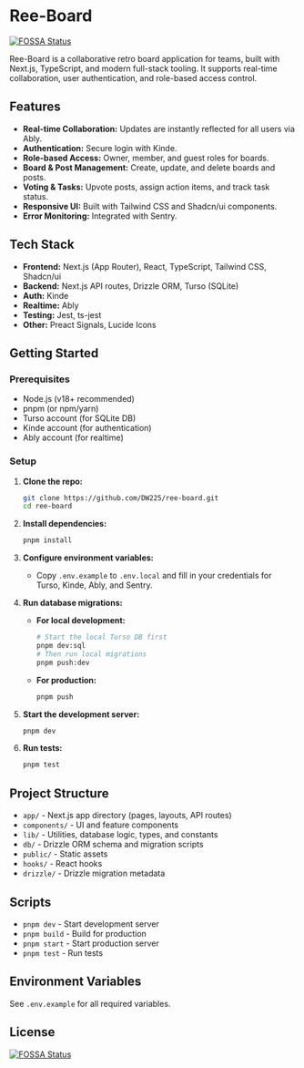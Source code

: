 # Ree-Board

[![FOSSA Status](https://app.fossa.com/api/projects/git%2Bgithub.com%2FDW225%2Free-board.svg?type=shield)](https://app.fossa.com/projects/git%2Bgithub.com%2FDW225%2Free-board?ref=badge_shield)

Ree-Board is a collaborative retro board application for teams, built with Next.js, TypeScript, and modern full-stack tooling. It supports real-time collaboration, user authentication, and role-based access control.

## Features

- **Real-time Collaboration:** Updates are instantly reflected for all users via Ably.
- **Authentication:** Secure login with Kinde.
- **Role-based Access:** Owner, member, and guest roles for boards.
- **Board & Post Management:** Create, update, and delete boards and posts.
- **Voting & Tasks:** Upvote posts, assign action items, and track task status.
- **Responsive UI:** Built with Tailwind CSS and Shadcn/ui components.
- **Error Monitoring:** Integrated with Sentry.

## Tech Stack

- **Frontend:** Next.js (App Router), React, TypeScript, Tailwind CSS, Shadcn/ui
- **Backend:** Next.js API routes, Drizzle ORM, Turso (SQLite)
- **Auth:** Kinde
- **Realtime:** Ably
- **Testing:** Jest, ts-jest
- **Other:** Preact Signals, Lucide Icons

## Getting Started

### Prerequisites

- Node.js (v18+ recommended)
- pnpm (or npm/yarn)
- Turso account (for SQLite DB)
- Kinde account (for authentication)
- Ably account (for realtime)

### Setup

1. **Clone the repo:**

   ```bash
   git clone https://github.com/DW225/ree-board.git
   cd ree-board
   ```

2. **Install dependencies:**

   ```bash
   pnpm install
   ```

3. **Configure environment variables:**
   - Copy `.env.example` to `.env.local` and fill in your credentials for Turso, Kinde, Ably, and Sentry.

4. **Run database migrations:**
   - **For local development:**

     ```bash
     # Start the local Turso DB first
     pnpm dev:sql
     # Then run local migrations
     pnpm push:dev
     ```

   - **For production:**

     ```bash
     pnpm push
     ```

5. **Start the development server:**

   ```bash
   pnpm dev
   ```

6. **Run tests:**

   ```bash
   pnpm test
   ```

## Project Structure

- `app/` - Next.js app directory (pages, layouts, API routes)
- `components/` - UI and feature components
- `lib/` - Utilities, database logic, types, and constants
- `db/` - Drizzle ORM schema and migration scripts
- `public/` - Static assets
- `hooks/` - React hooks
- `drizzle/` - Drizzle migration metadata

## Scripts

- `pnpm dev` - Start development server
- `pnpm build` - Build for production
- `pnpm start` - Start production server
- `pnpm test` - Run tests

## Environment Variables

See `.env.example` for all required variables.

## License

[![FOSSA Status](https://app.fossa.com/api/projects/git%2Bgithub.com%2FDW225%2Free-board.svg?type=large)](https://app.fossa.com/projects/git%2Bgithub.com%2FDW225%2Free-board?ref=badge_large)
